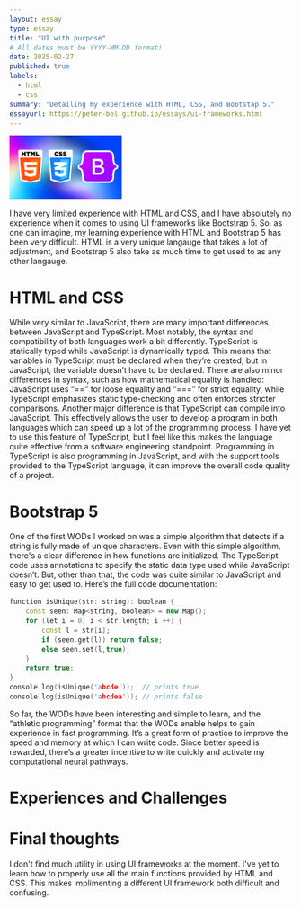 ```yaml
---
layout: essay
type: essay
title: "UI with purpose"
# All dates must be YYYY-MM-DD format!
date: 2025-02-27
published: true
labels:
  - html
  - css
summary: "Detailing my experience with HTML, CSS, and Bootstap 5."
essayurl: https://peter-bel.github.io/essays/ui-frameworks.html
---
```


<img width="200px" class="rounded float-start pe-4" src="../img/html_css_boot.png">

I have very limited experience with HTML and CSS, and I have absolutely no experience when it comes to using UI frameworks like Bootstrap 5. So, as one can imagine, my learning experience with HTML and Bootstrap 5 has been very difficult. HTML is a very unique langauge that takes a lot of adjustment, and Bootstrap 5 also take as much time to get used to as any other langauge. 

# HTML and CSS

While very similar to JavaScript, there are many important differences between JavaScript and TypeScript. Most notably, the syntax and compatibility of both languages work a bit differently. TypeScript is statically typed while JavaScript is dynamically typed. This means that variables in TypeScript must be declared when they’re created, but in JavaScript, the variable doesn’t have to be declared. There are also minor differences in syntax, such as how mathematical equality is handled: JavaScript uses “==” for loose equality and “===” for strict equality, while TypeScript emphasizes static type-checking and often enforces stricter comparisons. Another major difference is that TypeScript can compile into JavaScript. This effectively allows the user to develop a program in both languages which can speed up a lot of the programming process. I have yet to use this feature of TypeScript, but I feel like this makes the language quite effective from a software engineering standpoint. Programming in TypeScript is also programming in JavaScript, and with the support tools provided to the TypeScript language, it can improve the overall code quality of a project.

# Bootstrap 5

One of the first WODs I worked on was a simple algorithm that detects if a string is fully made of unique characters. Even with this simple algorithm, there's a clear difference in how functions are initialized. The TypeScript code uses annotations to specify the static data type used while JavaScript doesn’t. But, other than that, the code was quite similar to JavaScript and easy to get used to. Here’s the full code documentation:

```cpp
function isUnique(str: string): boolean {
    const seen: Map<string, boolean> = new Map();
    for (let i = 0; i < str.length; i ++) {
        const l = str[i];
        if (seen.get(l)) return false;
        else seen.set(l,true);
    }
    return true;
}
console.log(isUnique('abcde'));  // prints true
console.log(isUnique('abcdea')); // prints false
```
So far, the WODs have been interesting and simple to learn, and the “athletic programming” format that the WODs enable helps to gain experience in fast programming. It’s a great form of practice to improve the speed and memory at which I can write code. Since better speed is rewarded, there’s a greater incentive to write quickly and activate my computational neural pathways.

# Experiences and Challenges

# Final thoughts

I don't find much utility in using UI frameworks at the moment. I've yet to learn how to properly use all the main functions provided by HTML and CSS. This makes implimenting a different UI framework both difficult and confusing. 
